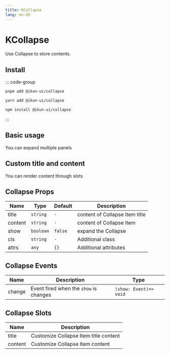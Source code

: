 ```yaml
---
title: KCollapse
lang: en-US
---
```


# KCollapse

Use Collapse to store contents.

## Install

::: code-group

```bash [pnpm]
pnpm add @ikun-ui/collapse
```

```bash [yarn]
yarn add @ikun-ui/collapse
```

```bash [npm]
npm install @ikun-ui/collapse
```

:::

## Basic usage

You can expand multiple panels

<demo src="../../../../example/collapse/basic.svelte" github="https://github.com/ikun-svelte/ikun-ui/tree/main/components/Collapse"></demo>

## Custom title and content

You can render content through slots

<demo src="../../../../example/collapse/custom.svelte" github="https://github.com/ikun-svelte/ikun-ui/tree/main/components/Collapse"></demo>

## Collapse Props

| Name    | Type      | Default | Description                    |
| ------- | --------- | ------- | ------------------------------ |
| title   | `string`  | `-`     | content of Collapse Item title |
| content | `string`  | `-`     | content of Collapse Item       |
| show    | `boolean` | `false` | expand the Collapse            |
| cls     | `string`  | `-`     | Additional class               |
| attrs   | `any`     | `{}`    | Additional attributes          |

## Collapse Events

| Name   | Description                            | Type                   |
| ------ | -------------------------------------- | ---------------------- |
| change | Event fired when the `show` is changes | `(show: Event)=> void` |

## Collapse Slots

| Name    | Description                           |
| ------- | ------------------------------------- |
| title   | Customize Collapse Item title content |
| content | Customize Collapse Item content       |
